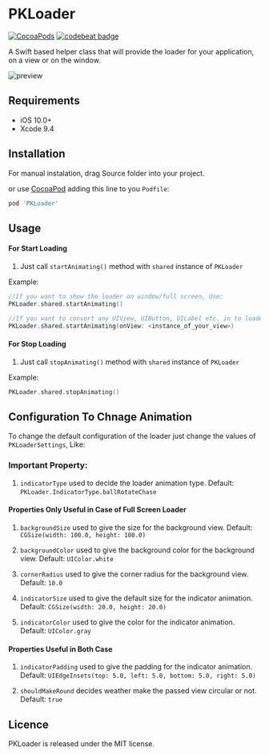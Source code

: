 # PKLoader

[![CocoaPods](https://img.shields.io/cocoapods/p/FaveButton.svg)]()
[![codebeat badge](https://codebeat.co/badges/580517f8-efc8-4d20-89aa-900531610144)]()

A Swift based helper class that will provide the loader for your application, on a view or on the window.


![preview](https://github.com/kumarpramod017/PKLoader/blob/master/PKLoader.gif)


## Requirements

- iOS 10.0+
- Xcode 9.4

## Installation

For manual instalation, drag Source folder into your project.

or use [CocoaPod](https://cocoapods.org) adding this line to you `Podfile`:

```ruby
pod 'PKLoader'
```

## Usage

#### For Start Loading

1) Just call `startAnimating()` method with `shared` instance of `PKLoader`

Example:

```swift
//If you want to show the loader on window/full screen, Use:
PKLoader.shared.startAnimating()

//If you want to convert any UIView, UIButton, UILabel etc. in to loader, Use:
PKLoader.shared.startAnimating(onView: <instance_of_your_view>)
```


#### For Stop Loading

1) Just call `stopAnimating()` method with `shared` instance of `PKLoader`

Example:

```swift
PKLoader.shared.stopAnimating()
```

## Configuration To Chnage Animation 

To change the default configuration of the loader just change the values of  `PKLoaderSettings`, Like:

### Important Property:

1) `indicatorType` used to decide the loader animation type. Default: `PKLoader.IndicatorType.ballRotateChase`

#### Properties Only Useful in Case of Full Screen Loader

1) `backgroundSize` used to give the size for the background view.  Default: `CGSize(width: 100.0, height: 100.0)`

2) `backgroundColor` used to give the background color for the background view. Default: `UIColor.white`

3) `cornerRadius` used to give the corner radius for the background view. Default: `10.0`

4) `indicatorSize` used to give the default size for the indicator animation.  Default: `CGSize(width: 20.0, height: 20.0)`

5) `indicatorColor` used to give the color for the indicator animation.  Default: `UIColor.gray`

#### Properties Useful in Both Case 

1) `indicatorPadding` used to give the padding for the indicator animation.  Default: `UIEdgeInsets(top: 5.0, left: 5.0, bottom: 5.0, right: 5.0)`

1) `shouldMakeRound` decides weather make the passed view circular or not.  Default: `true`


## Licence

PKLoader is released under the MIT license.












